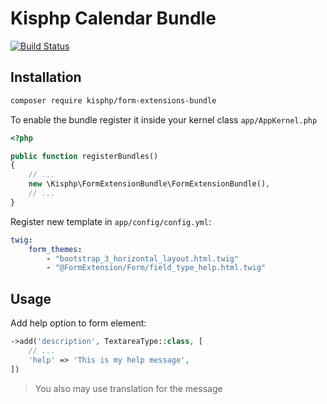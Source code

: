 # Kisphp Calendar Bundle

[![Build Status](https://travis-ci.org/kisphp/form-extensions-bundle.svg?branch=master)](https://travis-ci.org/kisphp/form-extensions-bundle)

## Installation

```bash
composer require kisphp/form-extensions-bundle
```

To enable the bundle register it  inside your kernel class `app/AppKernel.php`

```php
<?php

public function registerBundles()
{
    // ...
    new \Kisphp\FormExtensionBundle\FormExtensionBundle(),
    // ...
}
```

Register new template in `app/config/config.yml`:
```yaml
twig:
    form_themes:
        - "bootstrap_3_horizontal_layout.html.twig"
        - "@FormExtension/Form/field_type_help.html.twig"
```

## Usage

Add help option to form element:

```php
->add('description', TextareaType::class, [
    // ...
    'help' => 'This is my help message',
])
```

> You also may use translation for the message
